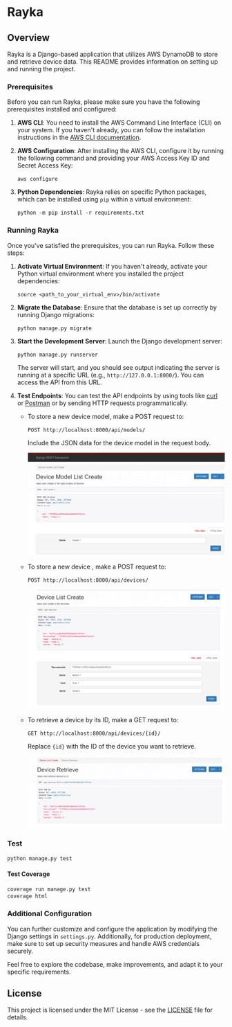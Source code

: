 # Rayka

## Overview

Rayka is a Django-based application that utilizes AWS DynamoDB to store and retrieve device data. This README provides information on setting up and running the project.

### Prerequisites

Before you can run Rayka, please make sure you have the following prerequisites installed and configured:

1. **AWS CLI**: You need to install the AWS Command Line Interface (CLI) on your system. If you haven't already, you can follow the installation instructions in the [AWS CLI documentation](https://docs.aws.amazon.com/cli/latest/userguide/getting-started-install.html).

2. **AWS Configuration**: After installing the AWS CLI, configure it by running the following command and providing your AWS Access Key ID and Secret Access Key:

    ```
    aws configure
    ```

3. **Python Dependencies**: Rayka relies on specific Python packages, which can be installed using `pip` within a virtual environment:

    ```
    python -m pip install -r requirements.txt
    ```

### Running Rayka

Once you've satisfied the prerequisites, you can run Rayka. Follow these steps:

1. **Activate Virtual Environment**: If you haven't already, activate your Python virtual environment where you installed the project dependencies:

    ```
    source <path_to_your_virtual_env>/bin/activate
    ```

2. **Migrate the Database**: Ensure that the database is set up correctly by running Django migrations:

    ```
    python manage.py migrate
    ```

3. **Start the Development Server**: Launch the Django development server:

    ```
    python manage.py runserver
    ```
    The server will start, and you should see output indicating the server is running at a specific URL (e.g., `http://127.0.0.1:8000/`). You can access the API from this URL.

4. **Test Endpoints**: You can test the API endpoints by using tools like [curl](https://curl.se/) or [Postman](https://www.postman.com/) or by sending HTTP requests programmatically.

    - To store a new device model, make a POST request to:
      ```
      POST http://localhost:8000/api/models/
      ```
      Include the JSON data for the device model in the request body.
      
      ![s1](https://github.com/mohammad-chavoshipor/rayka_aws/blob/master/screen/s1.png?raw=true)


    - To store a new device , make a POST request to:
      ```
      POST http://localhost:8000/api/devices/
      ```
      
      ![s2](https://github.com/mohammad-chavoshipor/rayka_aws/blob/master/screen/s2.png?raw=true)
    - To retrieve a device by its ID, make a GET request to:
      ```
      GET http://localhost:8000/api/devices/{id}/
      ```
      Replace `{id}` with the ID of the device you want to retrieve.

      ![s3](https://github.com/mohammad-chavoshipor/rayka_aws/blob/master/screen/s3.png?raw=true)


### Test

```
python manage.py test
```

#### Test Coverage
```
coverage run manage.py test
coverage html
```

### Additional Configuration

You can further customize and configure the application by modifying the Django settings in `settings.py`. Additionally, for production deployment, make sure to set up security measures and handle AWS credentials securely.

Feel free to explore the codebase, make improvements, and adapt it to your specific requirements.

## License

This project is licensed under the MIT License - see the [LICENSE](LICENSE) file for details.
